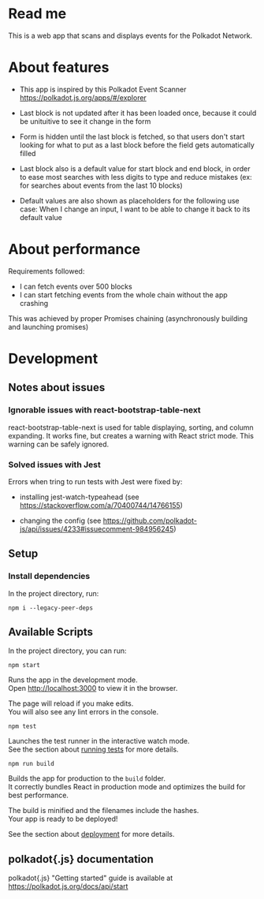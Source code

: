 # Read me

This is a web app that scans and displays events for the Polkadot Network.

# About features

-   This app is inspired by this Polkadot Event Scanner https://polkadot.js.org/apps/#/explorer

-   Last block is not updated after it has been loaded once,
    because it could be unituitive to see it change in the form

-   Form is hidden until the last block is fetched, so that users don't start looking for what to put as a last block
    before the field gets automatically filled

-   Last block also is a default value for start block and end block, in order to ease most searches with less digits to type and reduce mistakes
    (ex: for searches about events from the last 10 blocks)

-   Default values are also shown as placeholders for the following use case:
    When I change an input, I want to be able to change it back to its default value

# About performance

Requirements followed:

-   I can fetch events over 500 blocks
-   I can start fetching events from the whole chain without the app crashing

This was achieved by proper Promises chaining (asynchronously building and launching promises)

# Development

## Notes about issues

### Ignorable issues with react-bootstrap-table-next

react-bootstrap-table-next is used for table displaying, sorting, and column expanding.
It works fine, but creates a warning with React strict mode.
This warning can be safely ignored.

### Solved issues with Jest

Errors when tring to run tests with Jest were fixed by:

-   installing jest-watch-typeahead
    (see https://stackoverflow.com/a/70400744/14766155)

-   changing the config (see https://github.com/polkadot-js/api/issues/4233#issuecomment-984956245)

## Setup

### Install dependencies

In the project directory, run:

`npm i --legacy-peer-deps`

## Available Scripts

In the project directory, you can run:

`npm start`

Runs the app in the development mode.\
Open [http://localhost:3000](http://localhost:3000) to view it in the browser.

The page will reload if you make edits.\
You will also see any lint errors in the console.

`npm test`

Launches the test runner in the interactive watch mode.\
See the section about [running tests](https://facebook.github.io/create-react-app/docs/running-tests) for more details.

`npm run build`

Builds the app for production to the `build` folder.\
It correctly bundles React in production mode and optimizes the build for best performance.

The build is minified and the filenames include the hashes.\
Your app is ready to be deployed!

See the section about [deployment](https://facebook.github.io/create-react-app/docs/deployment) for more details.

## polkadot{.js} documentation

polkadot{.js} "Getting started" guide is available at https://polkadot.js.org/docs/api/start

